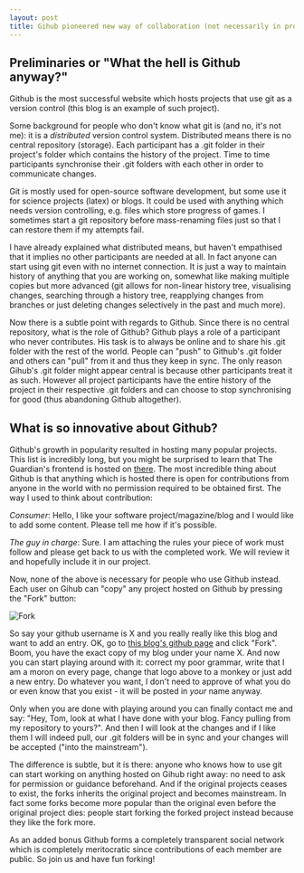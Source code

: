 ```yaml
---
layout: post
title: Gihub pioneered new way of collaboration (not necessarily in programming)
---
```


## Preliminaries or "What the hell is Github anyway?"
Github is the most successful website which hosts projects that use git as a
version control (this blog is an example of such project).

Some background for people who don't know what git is (and no, it's not me):
it is a *distributed* version control system. Distributed means there is no
central repository (storage). Each participant has a .git folder in their
project's folder which contains the history of the project. Time to time
participants synchronise their .git folders with each other in order to
communicate changes.

Git is mostly used for open-source software development, but some use it for
science projects (latex) or blogs. It could be used with anything which needs
version controlling, e.g.  files which store progress of games. I sometimes
start a git repository before mass-renaming files just so that I can restore
them if my attempts fail.

I have already explained what distributed means, but haven't empathised that it
implies no other participants are needed at all. In fact anyone can start
using git even with no internet connection. It is just a way to maintain
history of anything that you are working on, somewhat like making multiple
copies but more advanced (git allows for non-linear history tree, visualising
changes, searching through a history tree, reapplying changes from branches or
just deleting changes selectively in the past and much more).

Now there is a subtle point with regards to Github. Since there is no central
repository, what is the role of Github? Github plays a role of a participant who
never contributes. His task is to always be online and to share his .git
folder with the rest of the world. People can "push" to Github's .git folder
and others can "pull" from it and thus they keep in sync. The only reason
Gihub's .git folder might appear central is because other participants treat it
as such. However all project participants have the entire history of the
project in their respective .git folders and can choose to stop synchronising
for good (thus abandoning Github altogether).

## What is so innovative about Github?

Github's growth in popularity resulted in hosting many popular projects. This
list is incredibly long, but you might be surprised to learn that The
Guardian's frontend is hosted on [there][guardian]. The most incredible thing
about Github is that anything which is hosted there is open for contributions
from anyone in the world with no permission required to be obtained first. The
way I used to think about contribution:

*Consumer*: Hello, I like your software project/magazine/blog and I would like
to add some content. Please tell me how if it's possible.

*The guy in charge*: Sure. I am attaching the rules your piece of work must
follow and please get back to us with the completed work. We will review it and
hopefully include it in our project.

Now, none of the above is necessary for people who use Github instead. Each
user on Gihub can "copy" any project hosted on Github by pressing the "Fork"
button:

![Fork](https://help.github.com/assets/images/help/repository/fork_button.jpg)

So say your github username is X and you really really like this blog and
want to add an entry. OK, go to [this blog's github page][page] and click
"Fork". Boom, you have the exact copy of my blog under your name X. And now you
can start playing around with it: correct my poor grammar, write that I am a
moron on every page, change that logo above to a monkey or just add a new
entry. Do whatever you want, I don't need to approve of what you do or even
know that you exist - it will be posted in *your* name anyway.

Only when you are done with playing around you can finally contact me
and say: "Hey, Tom, look at what I have done with your blog. Fancy pulling
from my repository to yours?". And then I will look at the changes and if I
like them I will indeed pull, our .git folders will be in sync and your changes
will be accepted ("into the mainstream").

The difference is subtle, but it is there: anyone who knows how to use git
can start working on anything hosted on Gihub right away: no need to ask
for permission or guidance beforehand. And if the original projects ceases
to exist, the forks inherits the original project and becomes mainstream.
In fact some forks become more popular than the original even before the
original project dies: people start forking the forked project instead because
they like the fork more.

As an added bonus Github forms a completely transparent social network which is
completely meritocratic since contributions of each member are public. So join
us and have fun forking!

[guardian]: https://github.com/guardian
[page]: https://github.com/afiodorov/afiodorov.github.io

